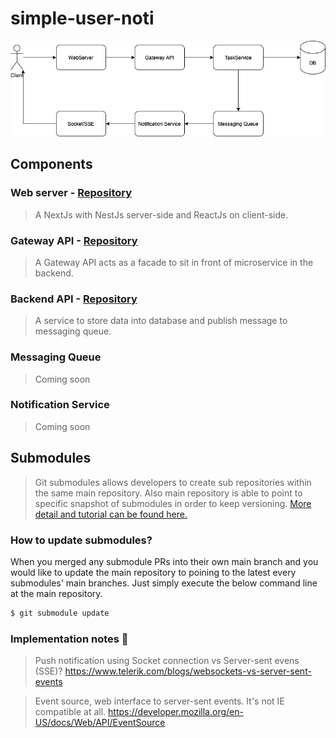 # simple-user-noti
![Overview](https://github.com/zestzero/simple-user-noti/blob/main/documents/overview.png?raw=true)

## Components
### Web server - [Repository](https://github.com/zestzero/simple-user-noti-web)
> A NextJs with NestJs server-side and ReactJs on client-side.
### Gateway API - [Repository](https://github.com/zestzero/simple-user-noti-gw)
> A Gateway API acts as a facade to sit in front of microservice in the backend.

### Backend API - [Repository](https://github.com/zestzero/simple-user-noti-be)
> A service to store data into database and publish message to messaging queue.

### Messaging Queue
> Coming soon

### Notification Service
> Coming soon

## Submodules
> Git submodules allows developers to create sub repositories within the same main repository. Also main repository is able to point to specific snapshot of submodules in order to keep versioning. [More detail and tutorial can be found here.](https://www.atlassian.com/git/tutorials/git-submodule)

### How to update submodules?
When you merged any submodule PRs into their own main branch and you would like to update the main repository to poining to the latest every submodules' main branches. Just simply execute the below command line at the main repository.
```bash
$ git submodule update
```

### Implementation notes 📝
> Push notification using Socket connection vs Server-sent evens (SSE)? 
> https://www.telerik.com/blogs/websockets-vs-server-sent-events

> Event source, web interface to server-sent events. It's not IE compatible at all.
> https://developer.mozilla.org/en-US/docs/Web/API/EventSource